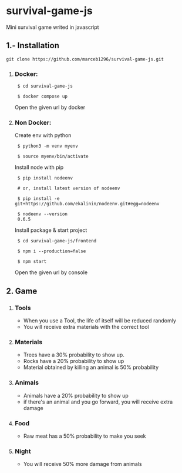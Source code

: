 # survival-game-js

Mini survival game writed in javascript

## 1.- Installation

    git clone https://github.com/marceb1296/survival-game-js.git

1. ### Docker:

        $ cd survival-game-js

        $ docker compose up

    Open the given url by docker

2. ### Non Docker:

    Create env with python

        $ python3 -m venv myenv
        
        $ source myenv/bin/activate

    Install node with pip

        $ pip install nodeenv
        
        # or, install latest version of nodeenv
        
        $ pip install -e git+https://github.com/ekalinin/nodeenv.git#egg=nodeenv

        $ nodeenv --version
        0.6.5
    
    Install package & start project
   
        $ cd survival-game-js/frontend

        $ npm i --production=false

        $ npm start

    Open the given url by console

## 2. Game

1. ### Tools
 
    - When you use a Tool, the life of itself will be reduced randomly
    - You will receive extra materials with the correct tool

2. ### Materials

   - Trees have a 30% probability to show up.
   - Rocks have a 20% probability to show up
   - Material obtained by killing an animal is 50% probability

3. ### Animals

    - Animals have a 20% probability to  show up
    - if there's an animal and you go forward, you will receive extra damage

4. ### Food

    - Raw meat has a 50% probability to make you seek

5. ### Night

    - You will receive 50% more damage from animals 
